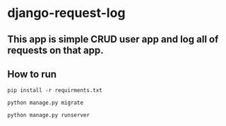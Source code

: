 # django-request-log

## This app is simple CRUD user app and log all of requests on that app.

## How to run

`pip install -r requirments.txt`

`python manage.py migrate`

`python manage.py runserver`
